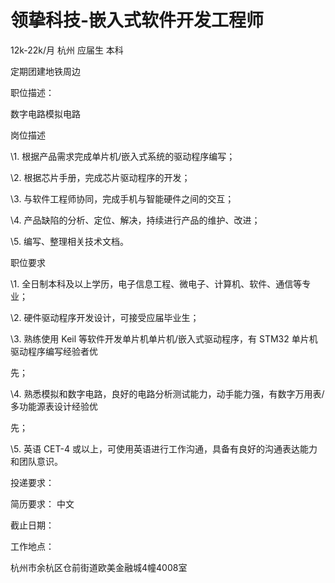 # 领挚科技-嵌入式软件开发工程师

12k-22k/月 杭州 应届生 本科

定期团建地铁周边

职位描述：

数字电路模拟电路

岗位描述

\1. 根据产品需求完成单片机/嵌入式系统的驱动程序编写；

\2. 根据芯片手册，完成芯片驱动程序的开发；

\3. 与软件工程师协同，完成手机与智能硬件之间的交互；

\4. 产品缺陷的分析、定位、解决，持续进行产品的维护、改进；

\5. 编写、整理相关技术文档。

职位要求

\1. 全日制本科及以上学历，电子信息工程、微电子、计算机、软件、通信等专业；

\2. 硬件驱动程序开发设计，可接受应届毕业生；

\3. 熟练使用 Keil 等软件开发单片机单片机/嵌入式驱动程序，有 STM32 单片机驱动程序编写经验者优

先；

\4. 熟悉模拟和数字电路，良好的电路分析测试能力，动手能力强，有数字万用表/多功能源表设计经验优

先；

\5. 英语 CET-4 或以上，可使用英语进行工作沟通，具备有良好的沟通表达能力和团队意识。

投递要求：

简历要求： 中文

截止日期：

工作地点：

杭州市余杭区仓前街道欧美金融城4幢4008室